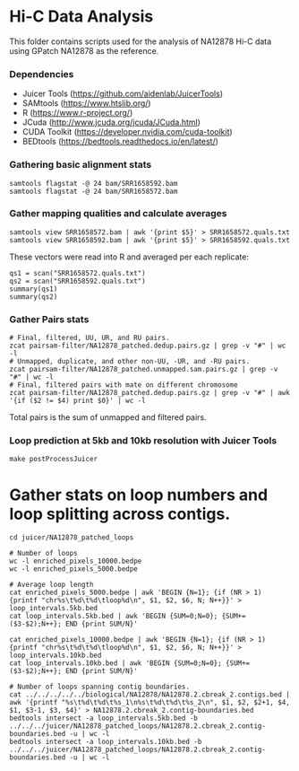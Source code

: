 # Hi-C Data Analysis

This folder contains scripts used for the analysis of NA12878 Hi-C data using GPatch NA12878 as the reference.

### Dependencies
* Juicer Tools (https://github.com/aidenlab/JuicerTools)
* SAMtools (https://www.htslib.org/)
* R (https://www.r-project.org/)
* JCuda (http://www.jcuda.org/jcuda/JCuda.html)
* CUDA Toolkit (https://developer.nvidia.com/cuda-toolkit)
* BEDtools (https://bedtools.readthedocs.io/en/latest/)

### Gathering basic alignment stats
```
samtools flagstat -@ 24 bam/SRR1658592.bam
samtools flagstat -@ 24 bam/SRR1658572.bam
```

### Gather mapping qualities and calculate averages
```
samtools view SRR1658572.bam | awk '{print $5}' > SRR1658572.quals.txt
samtools view SRR1658592.bam | awk '{print $5}' > SRR1658592.quals.txt
```
These vectors were read into R and averaged per each replicate:
```
qs1 = scan("SRR1658572.quals.txt")
qs2 = scan("SRR1658592.quals.txt")
summary(qs1)
summary(qs2)
```

### Gather Pairs stats
```
# Final, filtered, UU, UR, and RU pairs.
zcat pairsam-filter/NA12878_patched.dedup.pairs.gz | grep -v "#" | wc -l
# Unmapped, duplicate, and other non-UU, -UR, and -RU pairs.
zcat pairsam-filter/NA12878_patched.unmapped.sam.pairs.gz | grep -v "#" | wc -l
# Final, filtered pairs with mate on different chromosome
zcat pairsam-filter/NA12878_patched.dedup.pairs.gz | grep -v "#" | awk '{if ($2 != $4) print $0}' | wc -l
```
Total pairs is the sum of unmapped and filtered pairs.

### Loop prediction at 5kb and 10kb resolution with Juicer Tools
```
make postProcessJuicer
```

# Gather stats on loop numbers and loop splitting across contigs.
```
cd juicer/NA12878_patched_loops

# Number of loops
wc -l enriched_pixels_10000.bedpe
wc -l enriched_pixels_5000.bedpe

# Average loop length
cat enriched_pixels_5000.bedpe | awk 'BEGIN {N=1}; {if (NR > 1) {printf "chr%s\t%d\t%d\tloop%d\n", $1, $2, $6, N; N++}}' > loop_intervals.5kb.bed
cat loop_intervals.5kb.bed | awk 'BEGIN {SUM=0;N=0}; {SUM+=($3-$2);N++}; END {print SUM/N}'

cat enriched_pixels_10000.bedpe | awk 'BEGIN {N=1}; {if (NR > 1) {printf "chr%s\t%d\t%d\tloop%d\n", $1, $2, $6, N; N++}}' > loop_intervals.10kb.bed
cat loop_intervals.10kb.bed | awk 'BEGIN {SUM=0;N=0}; {SUM+=($3-$2);N++}; END {print SUM/N}'

# Number of loops spanning contig boundaries.
cat ../../../../../biological/NA12878/NA12878.2.cbreak_2.contigs.bed | awk '{printf "%s\t%d\t%d\t%s_1\n%s\t%d\t%d\t%s_2\n", $1, $2, $2+1, $4, $1, $3-1, $3, $4}' > NA12878.2.cbreak_2.contig-boundaries.bed
bedtools intersect -a loop_intervals.5kb.bed -b ../../../juicer/NA12878_patched_loops/NA12878.2.cbreak_2.contig-boundaries.bed -u | wc -l
bedtools intersect -a loop_intervals.10kb.bed -b ../../../juicer/NA12878_patched_loops/NA12878.2.cbreak_2.contig-boundaries.bed -u | wc -l
```

